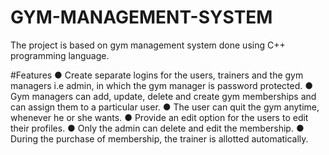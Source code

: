 # GYM-MANAGEMENT-SYSTEM
The project is based on gym management system done using C++ programming language.

#Features
 ● Create separate logins for the users, trainers and the gym managers i.e admin, in which
 the gym manager is password protected.
 ● Gym managers can add, update, delete and create gym memberships and can assign
 them to a particular user.
 ● The user can quit the gym anytime, whenever he or she wants.
 ● Provide an edit option for the users to edit their profiles.
 ● Only the admin can delete and edit the membership.
 ● During the purchase of membership, the trainer is allotted automatically.
 
